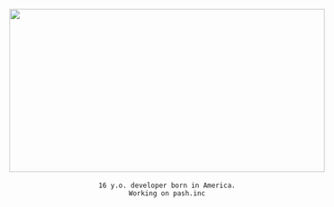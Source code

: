<div align="center" class="head-me" style="display: flex; flex-flow: column wrap;">
<!-- HEY! You are free to use this layout, and i would be wery happy if you keep "readme layout made by https://github.com/nichind" in it ^_^ -->

<div align="center" class="head-me" style="display: flex; flex-flow: column wrap;">
	<br>
	<img src="https://github.com/ddoxd/ddoxd/assets/157566448/2641fd45-afcd-4f33-8e99-d482e2e5f3cd" width="560" height="290"/>
	<br>
	<img 
 
	
	16 y.o. developer born in America.
	Working on pash.inc

</div>
